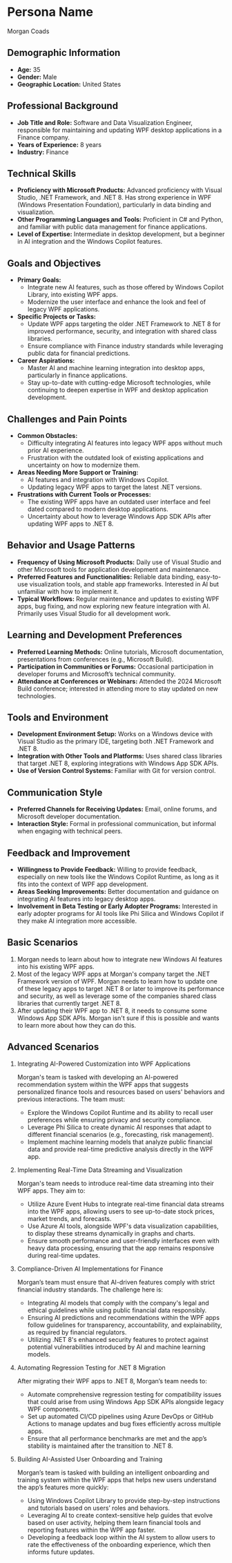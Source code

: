 # Persona Name

Morgan Coads

## Demographic Information

- **Age:** 35
- **Gender:** Male
- **Geographic Location:** United States

## Professional Background

- **Job Title and Role:** Software and Data Visualization Engineer, responsible for maintaining and updating WPF desktop applications in a Finance company.
- **Years of Experience:** 8 years
- **Industry:** Finance

## Technical Skills

- **Proficiency with Microsoft Products:** Advanced proficiency with Visual Studio, .NET Framework, and .NET 8. Has strong experience in WPF (Windows Presentation Foundation), particularly in data binding and visualization.
- **Other Programming Languages and Tools:** Proficient in C# and Python, and familiar with public data management for finance applications.
- **Level of Expertise:** Intermediate in desktop development, but a beginner in AI integration and the Windows Copilot features.

## Goals and Objectives

- **Primary Goals:**
  - Integrate new AI features, such as those offered by Windows Copilot Library, into existing WPF apps.
  - Modernize the user interface and enhance the look and feel of legacy WPF applications.
- **Specific Projects or Tasks:**
  - Update WPF apps targeting the older .NET Framework to .NET 8 for improved performance, security, and integration with shared class libraries.
  - Ensure compliance with Finance industry standards while leveraging public data for financial predictions.
- **Career Aspirations:**
  - Master AI and machine learning integration into desktop apps, particularly in finance applications.
  - Stay up-to-date with cutting-edge Microsoft technologies, while continuing to deepen expertise in WPF and desktop application development.

## Challenges and Pain Points

- **Common Obstacles:**
  - Difficulty integrating AI features into legacy WPF apps without much prior AI experience.
  - Frustration with the outdated look of existing applications and uncertainty on how to modernize them.
- **Areas Needing More Support or Training:**
  - AI features and integration with Windows Copilot.
  - Updating legacy WPF apps to target the latest .NET versions.
- **Frustrations with Current Tools or Processes:**
  - The existing WPF apps have an outdated user interface and feel dated compared to modern desktop applications.
  - Uncertainty about how to leverage Windows App SDK APIs after updating WPF apps to .NET 8.

## Behavior and Usage Patterns

- **Frequency of Using Microsoft Products:** Daily use of Visual Studio and other Microsoft tools for application development and maintenance.
- **Preferred Features and Functionalities:** Reliable data binding, easy-to-use visualization tools, and stable app frameworks. Interested in AI but unfamiliar with how to implement it.
- **Typical Workflows:** Regular maintenance and updates to existing WPF apps, bug fixing, and now exploring new feature integration with AI. Primarily uses Visual Studio for all development work.

## Learning and Development Preferences

- **Preferred Learning Methods:** Online tutorials, Microsoft documentation, presentations from conferences (e.g., Microsoft Build).
- **Participation in Communities or Forums:** Occasional participation in developer forums and Microsoft’s technical community.
- **Attendance at Conferences or Webinars:** Attended the 2024 Microsoft Build conference; interested in attending more to stay updated on new technologies.

## Tools and Environment

- **Development Environment Setup:** Works on a Windows device with Visual Studio as the primary IDE, targeting both .NET Framework and .NET 8.
- **Integration with Other Tools and Platforms:** Uses shared class libraries that target .NET 8, exploring integrations with Windows App SDK APIs.
- **Use of Version Control Systems:** Familiar with Git for version control.

## Communication Style

- **Preferred Channels for Receiving Updates:** Email, online forums, and Microsoft developer documentation.
- **Interaction Style:** Formal in professional communication, but informal when engaging with technical peers.

## Feedback and Improvement

- **Willingness to Provide Feedback:** Willing to provide feedback, especially on new tools like the Windows Copilot Runtime, as long as it fits into the context of WPF app development.
- **Areas Seeking Improvements:** Better documentation and guidance on integrating AI features into legacy desktop apps.
- **Involvement in Beta Testing or Early Adopter Programs:** Interested in early adopter programs for AI tools like Phi Silica and Windows Copilot if they make AI integration more accessible.

## Basic Scenarios

1. Morgan needs to learn about how to integrate new Windows AI features into his existing WPF apps.
2. Most of the legacy WPF apps at Morgan's company target the .NET Framework version of WPF. Morgan needs to learn how to update one of these legacy apps to target .NET 8 or later to improve its performance and security, as well as leverage some of the companies shared class libraries that currently target .NET 8.
3. After updating their WPF app to .NET 8, it needs to consume some Windows App SDK APIs. Morgan isn't sure if this is possible and wants to learn more about how they can do this.

## Advanced Scenarios

1. Integrating AI-Powered Customization into WPF Applications

   Morgan's team is tasked with developing an AI-powered recommendation system within the WPF apps that suggests personalized finance tools and resources based on users' behaviors and previous interactions. The team must:

   - Explore the Windows Copilot Runtime and its ability to recall user preferences while ensuring privacy and security compliance.
   - Leverage Phi Silica to create dynamic AI responses that adapt to different financial scenarios (e.g., forecasting, risk management).
   - Implement machine learning models that analyze public financial data and provide real-time predictive analysis directly in the WPF app.

2. Implementing Real-Time Data Streaming and Visualization

   Morgan's team needs to introduce real-time data streaming into their WPF apps. They aim to:

   - Utilize Azure Event Hubs to integrate real-time financial data streams into the WPF apps, allowing users to see up-to-date stock prices, market trends, and forecasts.
   - Use Azure AI tools, alongside WPF's data visualization capabilities, to display these streams dynamically in graphs and charts.
   - Ensure smooth performance and user-friendly interfaces even with heavy data processing, ensuring that the app remains responsive during real-time updates.

3. Compliance-Driven AI Implementations for Finance

   Morgan’s team must ensure that AI-driven features comply with strict financial industry standards. The challenge here is:

   - Integrating AI models that comply with the company's legal and ethical guidelines while using public financial data responsibly.
   - Ensuring AI predictions and recommendations within the WPF apps follow guidelines for transparency, accountability, and explainability, as required by financial regulators.
   - Utilizing .NET 8's enhanced security features to protect against potential vulnerabilities introduced by AI and machine learning models.

4. Automating Regression Testing for .NET 8 Migration

   After migrating their WPF apps to .NET 8, Morgan’s team needs to:

   - Automate comprehensive regression testing for compatibility issues that could arise from using Windows App SDK APIs alongside legacy WPF components.
   - Set up automated CI/CD pipelines using Azure DevOps or GitHub Actions to manage updates and bug fixes efficiently across multiple apps.
   - Ensure that all performance benchmarks are met and the app’s stability is maintained after the transition to .NET 8.

5. Building AI-Assisted User Onboarding and Training

   Morgan’s team is tasked with building an intelligent onboarding and training system within the WPF apps that helps new users understand the app’s features more quickly:

   - Using Windows Copilot Library to provide step-by-step instructions and tutorials based on users’ roles and behaviors.
   - Leveraging AI to create context-sensitive help guides that evolve based on user activity, helping them learn financial tools and reporting features within the WPF app faster.
   - Developing a feedback loop within the AI system to allow users to rate the effectiveness of the onboarding experience, which then informs future updates.
